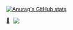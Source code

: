 

[![Anurag's GitHub stats](https://github-readme-stats.vercel.app/api?username=possible819&count_private=true&show_icons=true)](https://github.com/anuraghazra/github-readme-stats)

<a style="display: flex; gap: 10px; align-items: center;" href="https://www.npmjs.com/settings/m2-modules/packages" target="_blank">
   🔗 <img src="https://img.shields.io/badge/npm-CB3837?style=for-the-badge&logo=npm&logoColor=white" />
</a>
